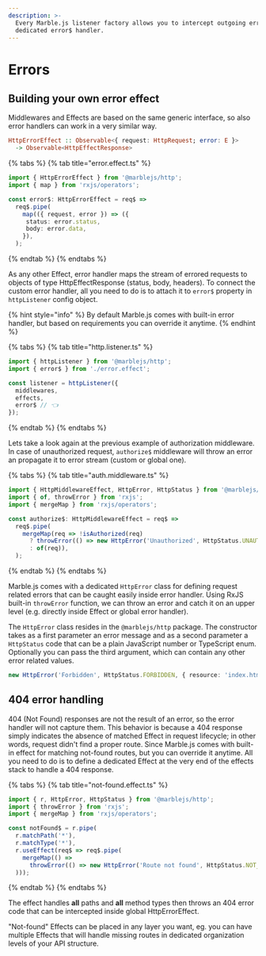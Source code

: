 ```yaml
---
description: >-
  Every Marble.js listener factory allows you to intercept outgoing errors via
  dedicated error$ handler.
---
```


# Errors

## Building your own error effect

Middlewares and Effects are based on the same generic interface, so also error handlers can work in a very similar way.

```haskell
HttpErrorEffect :: Observable<{ request: HttpRequest; error: E }>
  -> Observable<HttpEffectResponse>
```

{% tabs %}
{% tab title="error.effect.ts" %}
```typescript
import { HttpErrorEffect } from '@marblejs/http';
import { map } from 'rxjs/operators';

const error$: HttpErrorEffect = req$ =>
  req$.pipe(
    map(({ request, error }) => ({
     status: error.status,
     body: error.data,
    }),
  );
```
{% endtab %}
{% endtabs %}

As any other Effect, error handler maps the stream of errored requests to objects of type HttpEffectResponse \(status, body, headers\). To connect the custom error handler, all you need to do is to attach it to `error$` property in `httpListener` config object.

{% hint style="info" %}
By default Marble.js comes with built-in error handler, but based on requirements you can override it anytime.
{% endhint %}

{% tabs %}
{% tab title="http.listener.ts" %}
```typescript
import { httpListener } from '@marblejs/http';
import { error$ } from './error.effect';

const listener = httpListener({
  middlewares,
  effects,
  error$ // 👈
});
```
{% endtab %}
{% endtabs %}

Lets take a look again at the previous example of authorization middleware. In case of unauthorized request, `authorize$` middleware will throw an error an propagate it to error stream \(custom or global one\).

{% tabs %}
{% tab title="auth.middleware.ts" %}
```typescript
import { HttpMiddlewareEffect, HttpError, HttpStatus } from '@marblejs/http';
import { of, throwError } from 'rxjs';
import { mergeMap } from 'rxjs/operators';

const authorize$: HttpMiddlewareEffect = req$ =>
  req$.pipe(
    mergeMap(req => !isAuthorized(req)
      ? throwError(() => new HttpError('Unauthorized', HttpStatus.UNAUTHORIZED))
      : of(req)),
  );
```
{% endtab %}
{% endtabs %}

Marble.js comes with a dedicated `HttpError` class for defining request related errors that can be caught easily inside error handler. Using RxJS built-in `throwError` function, we can throw an error and catch it on an upper level \(e.g. directly inside Effect or global error handler\).

The `HttpError` class resides in the `@marblejs/http` package. The constructor takes as a first parameter an error message and as a second parameter a `HttpStatus` code that can be a plain JavaScript number or TypeScript enum. Optionally you can pass the third argument, which can contain any other error related values.

```typescript
new HttpError('Forbidden', HttpStatus.FORBIDDEN, { resource: 'index.html' });
```

## 404 error handling

404 \(Not Found\) responses are not the result of an error, so the error handler will not capture them. This behavior is because a 404 response simply indicates the absence of matched Effect in request lifecycle; in other words, request didn't find a proper route. Since Marble.js comes with built-in effect for matching not-found routes, but you can override it anytime. All you need to do is to define a dedicated Effect at the very end of the effects stack to handle a 404 response.

{% tabs %}
{% tab title="not-found.effect.ts" %}
```typescript
import { r, HttpError, HttpStatus } from '@marblejs/http';
import { throwError } from 'rxjs';
import { mergeMap } from 'rxjs/operators';

const notFound$ = r.pipe(
  r.matchPath('*'),
  r.matchType('*'),
  r.useEffect(req$ => req$.pipe(
    mergeMap(() =>
      throwError(() => new HttpError('Route not found', HttpStatus.NOT_FOUND))),
  )));
```
{% endtab %}
{% endtabs %}

The effect handles **all** paths and **all** method types then throws an 404 error code that can be intercepted inside global HttpErrorEffect.

"Not-found" Effects can be placed in any layer you want, eg. you can have multiple Effects that will handle missing routes in dedicated organization levels of your API structure.

